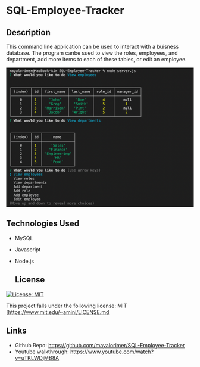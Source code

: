 # SQL-Employee-Tracker

## Description

This command line application can be used to interact with a buisness database. The program canbe sued to view the roles, employees, and department, add more items to each of these tables, or edit an employee. 

![Screnshot](./Screen%20Shot%202022-07-29%20at%209.59.58%20PM.png)

## Technologies Used
- MySQL
- Javascript
- Node.js

  ## License
[![License: MIT](https://img.shields.io/badge/License-MIT-yellow.svg)](https://opensource.org/licenses/MIT)

  This project falls under the following license: MIT
  [https://www.mit.edu/~amini/LICENSE.md

## Links
- Github Repo: https://github.com/mayalorimer/SQL-Employee-Tracker 
- Youtube walkthrough: https://www.youtube.com/watch?v=uTKLWDjMB8A 